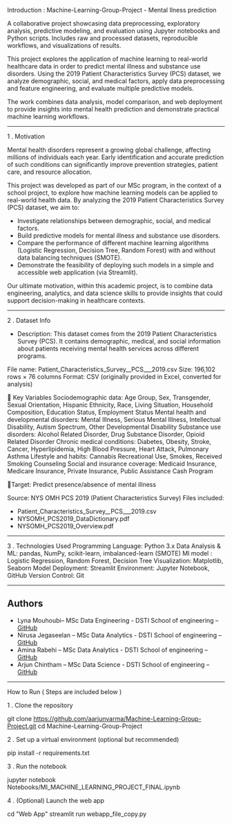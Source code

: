 Introduction : Machine-Learning-Group-Project - Mental Ilness prediction

A collaborative project showcasing data preprocessing, exploratory analysis, predictive modeling, and evaluation using Jupyter notebooks and Python scripts. Includes raw and processed datasets, reproducible workflows, and visualizations of results.

This project explores the application of machine learning to real-world healthcare data in order to predict mental illness and substance use disorders. Using the 2019 Patient Characteristics Survey (PCS) dataset, we analyze demographic, social, and medical factors, apply data preprocessing and feature engineering, and evaluate multiple predictive models. 

The work combines data analysis, model comparison, and web deployment to provide insights into mental health prediction and demonstrate practical machine learning workflows.

------------------------------------------------------------------------------------------------------------------------------------------------------------------------------------------------------------------------------------------------------------------------------------------------------------------------------------------------------------------------------------------------------------------------------------------------

1 . Motivation

Mental health disorders represent a growing global challenge, affecting millions of individuals each year. Early identification and accurate prediction of such conditions can significantly improve prevention strategies, patient care, and resource allocation.

This project was developed as part of our MSc program, in the context of a school project, to explore how machine learning models can be applied to real-world health data. By analyzing the 2019 Patient Characteristics Survey (PCS) dataset, we aim to:

- Investigate relationships between demographic, social, and medical factors.
- Build predictive models for mental illness and substance use disorders.
- Compare the performance of different machine learning algorithms (Logistic Regression, Decision Tree, Random Forest) with and without data balancing techniques (SMOTE).
- Demonstrate the feasibility of deploying such models in a simple and accessible web application (via Streamlit).

Our ultimate motivation, within this academic project, is to combine data engineering, analytics, and data science skills to provide insights that could support decision-making in healthcare contexts.


------------------------------------------------------------------------------------------------------------------------------------------------------------------------------------------------------------------------------------------------------------------------------------------------------------------------------------------------------------------------------------------------------------------------------------------

2 . Dataset Info

- Description: This dataset comes from the 2019 Patient Characteristics Survey (PCS). It contains demographic, medical, and social information about patients receiving mental health services across different programs.

File name: Patient_Characteristics_Survey__PCS___2019.csv
Size: 196,102 rows × 76 columns
Format: CSV (originally provided in Excel, converted for analysis)


🔑 Key Variables
Sociodemographic data: Age Group, Sex, Transgender, Sexual Orientation, Hispanic Ethnicity, Race, Living Situation, Household Composition, Education Status, Employment Status
Mental health and developmental disorders: Mental Illness, Serious Mental Illness, Intellectual Disability, Autism Spectrum, Other Developmental Disability
Substance use disorders: Alcohol Related Disorder, Drug Substance Disorder, Opioid Related Disorder
Chronic medical conditions: Diabetes, Obesity, Stroke, Cancer, Hyperlipidemia, High Blood Pressure, Heart Attack, Pulmonary Asthma
Lifestyle and habits: Cannabis Recreational Use, Smokes, Received Smoking Counseling
Social and insurance coverage: Medicaid Insurance, Medicare Insurance, Private Insurance, Public Assistance Cash Program

🎯Target: Predict presence/absence of mental illness


Source: NYS OMH PCS 2019 (Patient Characteristics Survey)
Files included:
- Patient_Characteristics_Survey__PCS___2019.csv
- NYSOMH_PCS2019_DataDictionary.pdf
- NYSOMH_PCS2019_Overview.pdf




------------------------------------------------------------------------------------------------------------------------------------------------------------------------------------------------------------------------------------------------------------------------------------------------------------------------------------------------------------------------------------------------------------------------------------------


3 . Technologies Used 
Programming Language: Python 3.x
Data Analysis & ML: pandas, NumPy, scikit-learn, imbalanced-learn (SMOTE)
Ml model : Logistic Regression, Random Forest, Decision Tree
Visualization: Matplotlib, Seaborn
Model Deployment: Streamlit
Environment: Jupyter Notebook, GitHub
Version Control: Git

------------------------------------------------------------------------------------------------------------------------------------------------------------------------------------------------------------------------------------------------------------------------------------------------------------------------------------------------------------------------------------------------------------------------------------------

## Authors
 
- Lyna Mouhoubi– MSc Data Engineering - DSTI School of engineering – [GitHub](https://github.com/lyna-username)
- Nirusa Jegaseelan – MSc Data Analytics - DSTI School of engineering – [GitHub](https://github.com/Nirusa04)
- Amina Rabehi – MSc Data Analytics - DSTI School of engineering – [GitHub](https://github.com/nom-username)
- Arjun Chintham – MSc Data Science - DSTI School of engineering – [GitHub](https://github.com/nom-username)


------------------------------------------------------------------------------------------------------------------------------------------------------------------------------------------------------------------------------------------------------------------------------------------------------------------------------------------------------------------------------------------------------------------------------------------


How to Run ( Steps are included below )

1 . Clone the repository

git clone https://github.com/aarjunvarma/Machine-Learning-Group-Project.git
cd Machine-Learning-Group-Project

2 . Set up a virtual environment (optional but recommended)

pip install -r requirements.txt

3 . Run the notebook

jupyter notebook Notebooks/MI_MACHINE_LEARNING_PROJECT_FINAL.ipynb

4 . (Optional) Launch the web app

cd "Web App"
streamlit run webapp_file_copy.py

